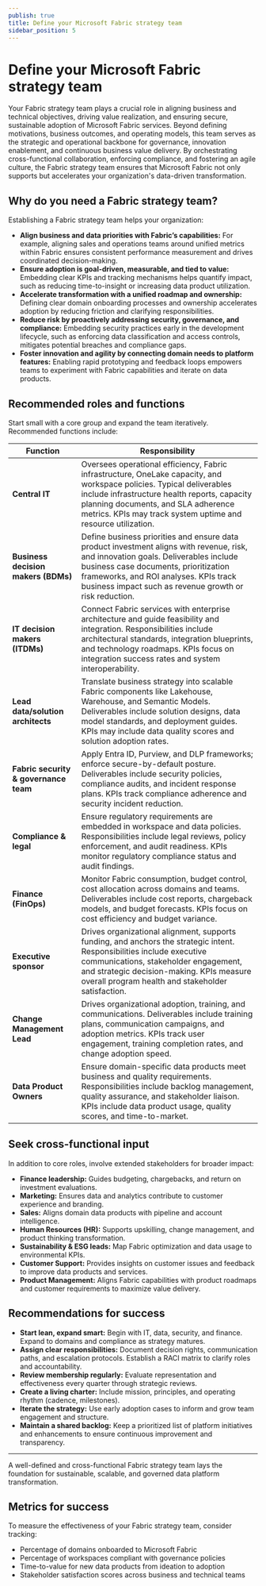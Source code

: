 ```yaml
---
publish: true
title: Define your Microsoft Fabric strategy team
sidebar_position: 5
---
```


# Define your Microsoft Fabric strategy team

Your Fabric strategy team plays a crucial role in aligning business and technical objectives, driving value realization, and ensuring secure, sustainable adoption of Microsoft Fabric services. Beyond defining motivations, business outcomes, and operating models, this team serves as the strategic and operational backbone for governance, innovation enablement, and continuous business value delivery. By orchestrating cross-functional collaboration, enforcing compliance, and fostering an agile culture, the Fabric strategy team ensures that Microsoft Fabric not only supports but accelerates your organization's data-driven transformation.

## Why do you need a Fabric strategy team?

Establishing a Fabric strategy team helps your organization:

- **Align business and data priorities with Fabric’s capabilities:** For example, aligning sales and operations teams around unified metrics within Fabric ensures consistent performance measurement and drives coordinated decision-making.
- **Ensure adoption is goal-driven, measurable, and tied to value:** Embedding clear KPIs and tracking mechanisms helps quantify impact, such as reducing time-to-insight or increasing data product utilization.
- **Accelerate transformation with a unified roadmap and ownership:** Defining clear domain onboarding processes and ownership accelerates adoption by reducing friction and clarifying responsibilities.
- **Reduce risk by proactively addressing security, governance, and compliance:** Embedding security practices early in the development lifecycle, such as enforcing data classification and access controls, mitigates potential breaches and compliance gaps.
- **Foster innovation and agility by connecting domain needs to platform features:** Enabling rapid prototyping and feedback loops empowers teams to experiment with Fabric capabilities and iterate on data products.

## Recommended roles and functions

Start small with a core group and expand the team iteratively. Recommended functions include:

| Function | Responsibility |
|----------|----------------|
| **Central IT** | Oversees operational efficiency, Fabric infrastructure, OneLake capacity, and workspace policies. Typical deliverables include infrastructure health reports, capacity planning documents, and SLA adherence metrics. KPIs may track system uptime and resource utilization. |
| **Business decision makers (BDMs)** | Define business priorities and ensure data product investment aligns with revenue, risk, and innovation goals. Deliverables include business case documents, prioritization frameworks, and ROI analyses. KPIs track business impact such as revenue growth or risk reduction. |
| **IT decision makers (ITDMs)** | Connect Fabric services with enterprise architecture and guide feasibility and integration. Responsibilities include architectural standards, integration blueprints, and technology roadmaps. KPIs focus on integration success rates and system interoperability. |
| **Lead data/solution architects** | Translate business strategy into scalable Fabric components like Lakehouse, Warehouse, and Semantic Models. Deliverables include solution designs, data model standards, and deployment guides. KPIs may include data quality scores and solution adoption rates. |
| **Fabric security & governance team** | Apply Entra ID, Purview, and DLP frameworks; enforce secure-by-default posture. Deliverables include security policies, compliance audits, and incident response plans. KPIs track compliance adherence and security incident reduction. |
| **Compliance & legal** | Ensure regulatory requirements are embedded in workspace and data policies. Responsibilities include legal reviews, policy enforcement, and audit readiness. KPIs monitor regulatory compliance status and audit findings. |
| **Finance (FinOps)** | Monitor Fabric consumption, budget control, cost allocation across domains and teams. Deliverables include cost reports, chargeback models, and budget forecasts. KPIs focus on cost efficiency and budget variance. |
| **Executive sponsor** | Drives organizational alignment, supports funding, and anchors the strategic intent. Responsibilities include executive communications, stakeholder engagement, and strategic decision-making. KPIs measure overall program health and stakeholder satisfaction. |
| **Change Management Lead** | Drives organizational adoption, training, and communications. Deliverables include training plans, communication campaigns, and adoption metrics. KPIs track user engagement, training completion rates, and change adoption speed. |
| **Data Product Owners** | Ensure domain-specific data products meet business and quality requirements. Responsibilities include backlog management, quality assurance, and stakeholder liaison. KPIs include data product usage, quality scores, and time-to-market. |

## Seek cross-functional input

In addition to core roles, involve extended stakeholders for broader impact:

- **Finance leadership:** Guides budgeting, chargebacks, and return on investment evaluations.
- **Marketing:** Ensures data and analytics contribute to customer experience and branding.
- **Sales:** Aligns domain data products with pipeline and account intelligence.
- **Human Resources (HR):** Supports upskilling, change management, and product thinking transformation.
- **Sustainability & ESG leads:** Map Fabric optimization and data usage to environmental KPIs.
- **Customer Support:** Provides insights on customer issues and feedback to improve data products and services.
- **Product Management:** Aligns Fabric capabilities with product roadmaps and customer requirements to maximize value delivery.

## Recommendations for success

- **Start lean, expand smart:** Begin with IT, data, security, and finance. Expand to domains and compliance as strategy matures.
- **Assign clear responsibilities:** Document decision rights, communication paths, and escalation protocols. Establish a RACI matrix to clarify roles and accountability.
- **Review membership regularly:** Evaluate representation and effectiveness every quarter through strategic reviews.
- **Create a living charter:** Include mission, principles, and operating rhythm (cadence, milestones).
- **Iterate the strategy:** Use early adoption cases to inform and grow team engagement and structure.
- **Maintain a shared backlog:** Keep a prioritized list of platform initiatives and enhancements to ensure continuous improvement and transparency.

---

A well-defined and cross-functional Fabric strategy team lays the foundation for sustainable, scalable, and governed data platform transformation.

## Metrics for success

To measure the effectiveness of your Fabric strategy team, consider tracking:

- Percentage of domains onboarded to Microsoft Fabric
- Percentage of workspaces compliant with governance policies
- Time-to-value for new data products from ideation to adoption
- Stakeholder satisfaction scores across business and technical teams
